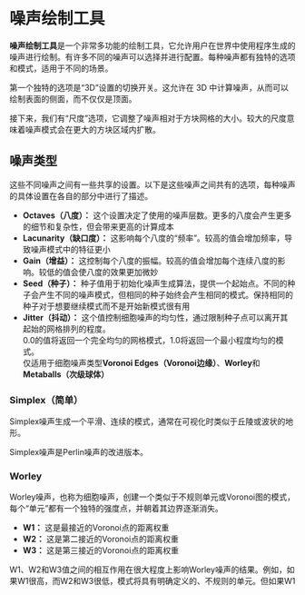 # 噪声绘制工具

**噪声绘制工具**是一个非常多功能的绘制工具，它允许用户在世界中使用程序生成的噪声进行绘制。有许多不同的噪声可以选择并进行配置。每种噪声都有独特的选项和模式，适用于不同的场景。

第一个独特的选项是“3D”设置的切换开关。这允许在 3D 中计算噪声，从而可以绘制表面的侧面，而不仅仅是顶面。

接下来，我们有“尺度”选项，它调整了噪声相对于方块网格的大小。较大的尺度意味着噪声模式会在更大的方块区域内扩散。

## 噪声类型

这些不同噪声之间有一些共享的设置。以下是这些噪声之间共有的选项，每种噪声的具体设置在各自的部分中进行了描述。

- **Octaves（八度）：** 这个设置决定了使用的噪声层数。更多的八度会产生更多的细节和复杂性，但会带来更高的计算成本
- **Lacunarity（缺口度）：** 这影响每个八度的“频率”。较高的值会增加频率，导致噪声模式中的特征更小
- **Gain（增益）：** 这控制每个八度的振幅。较高的值会增加每个连续八度的影响。较低的值会使八度的效果更加微妙
- **Seed（种子）：** 种子值用于初始化噪声生成算法，提供一个起始点。不同的种子会产生不同的噪声模式，但相同的种子始终会产生相同的模式。保持相同的种子对于想要继续模式而不是开始新模式很有用
- **Jitter（抖动）：** 这个值控制细胞噪声的均匀性，通过限制种子点可以离开其起始的网格排列的程度。<br>0.0的值将返回一个完全均匀的网格模式，1.0将返回一个最小程度均匀的模式。<br>仅适用于细胞噪声类型**Voronoi Edges（Voronoi边缘）**、**Worley**和**Metaballs（次级球体）**

### Simplex（简单）

Simplex噪声生成一个平滑、连续的模式，通常在可视化时类似于丘陵或波状的地形。

Simplex噪声是Perlin噪声的改进版本。

### Worley

Worley噪声，也称为细胞噪声，创建一个类似于不规则单元或Voronoi图的模式，每个“单元”都有一个独特的强度点，并朝着其边界逐渐消失。

- **W1：** 这是最接近的Voronoi点的距离权重
- **W2：** 这是第二接近的Voronoi点的距离权重
- **W3：** 这是第三接近的Voronoi点的距离权重

W1、W2和W3值之间的相互作用在很大程度上影响Worley噪声的结果。例如，如果W1很高，而W2和W3很低，模式将具有明确定义的、不规则的单元。但如果W1
